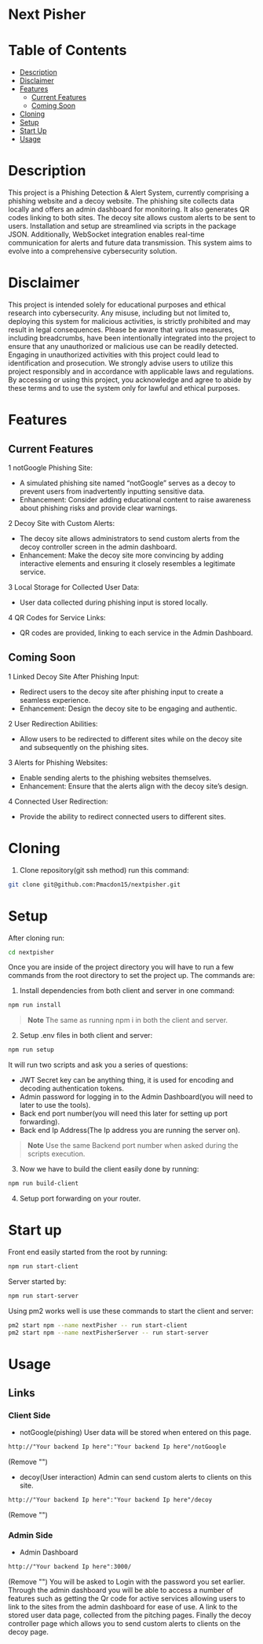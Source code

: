 # Next Pisher

# Table of Contents
- [Description](#Description)
- [Disclaimer](#Disclaimer)
- [Features](#Features)
  - [Current Features](#Current-Features)
  - [Coming Soon](#Coming-Soon)
- [Cloning](#Cloning)
- [Setup](#Setup)
- [Start Up](#Start-Up)
- [Usage](#Usage)

# Description
This project is a Phishing Detection & Alert System, currently comprising a phishing website and a decoy website. The phishing site collects data locally and offers an admin dashboard for monitoring. It also generates QR codes linking to both sites. The decoy site allows custom alerts to be sent to users. Installation and setup are streamlined via scripts in the package JSON. Additionally, WebSocket integration enables real-time communication for alerts and future data transmission. This system aims to evolve into a comprehensive cybersecurity solution.

# Disclaimer
This project is intended solely for educational purposes and ethical research into cybersecurity. Any misuse, including but not limited to, deploying this system for malicious activities, is strictly prohibited and may result in legal consequences. Please be aware that various measures, including breadcrumbs, have been intentionally integrated into the project to ensure that any unauthorized or malicious use can be readily detected. Engaging in unauthorized activities with this project could lead to identification and prosecution. We strongly advise users to utilize this project responsibly and in accordance with applicable laws and regulations. By accessing or using this project, you acknowledge and agree to abide by these terms and to use the system only for lawful and ethical purposes.

# Features

## Current Features
1 notGoogle Phishing Site:
- A simulated phishing site named “notGoogle” serves as a decoy to prevent users from inadvertently inputting sensitive data.
- Enhancement: Consider adding educational content to raise awareness about phishing risks and provide clear warnings.

2 Decoy Site with Custom Alerts:
- The decoy site allows administrators to send custom alerts from the decoy controller screen in the admin dashboard.
- Enhancement: Make the decoy site more convincing by adding interactive elements and ensuring it closely resembles a legitimate service.

3 Local Storage for Collected User Data:
- User data collected during phishing input is stored locally.

4 QR Codes for Service Links:
- QR codes are provided, linking to each service in the Admin Dashboard.

## Coming Soon

1 Linked Decoy Site After Phishing Input:
- Redirect users to the decoy site after phishing input to create a seamless experience.
- Enhancement: Design the decoy site to be engaging and authentic.

2 User Redirection Abilities:
- Allow users to be redirected to different sites while on the decoy site and subsequently on the phishing sites.

3 Alerts for Phishing Websites:
- Enable sending alerts to the phishing websites themselves.
- Enhancement: Ensure that the alerts align with the decoy site’s design.

4 Connected User Redirection:
- Provide the ability to redirect connected users to different sites.

# Cloning
1. Clone repository(git ssh method) run this command: 
```bash
git clone git@github.com:Pmacdon15/nextpisher.git
```

# Setup

After cloning run: 
```Bash
cd nextpisher
```

Once you are inside of the project directory you will have to run a few commands from the root directory to set the project up.
The commands are:

1. Install dependencies from both client and server in one command:
 ```Bash
 npm run install
 ```
> **Note**
> The same as running npm i in both the client and server.

2. Setup .env files in both client and server:
 ```Bash
 npm run setup
 ```
 It will run two scripts and ask you a series of questions:
- JWT Secret key can be anything thing, it is used for encoding and decoding authentication tokens.
- Admin password for logging in to the Admin Dashboard(you will need to later to use the tools).
- Back end port number(you will need this later for setting up port forwarding).
- Back end Ip Address(The Ip address you are running the server on).
> **Note**
> Use the same Backend port number when asked during the scripts execution.

3. Now we have to build the client easily done by running:
```Bash
npm run build-client
```

4. Setup port forwarding on your router.

# Start up

Front end easily started from the root by running:
```Bash
npm run start-client
```

Server started by:
```Bash
npm run start-server
```

Using pm2 works well is use these commands to start the client and server:
```Bash
pm2 start npm --name nextPisher -- run start-client
pm2 start npm --name nextPisherServer -- run start-server
```

# Usage

## Links

### Client Side
- notGoogle(pishing) User data will be stored when entered on this page.
```HTML
http://"Your backend Ip here":"Your backend Ip here"/notGoogle
```
(Remove "") 

- decoy(User interaction) Admin can send custom alerts to clients on this site.
```HTML
http://"Your backend Ip here":"Your backend Ip here"/decoy
```
(Remove "")

### Admin Side
- Admin Dashboard
```HTML
http://"Your backend Ip here":3000/
```
(Remove "")
You will be asked to Login with the password you set earlier.
Through the admin dashboard you will be able to access a number of features such as getting the Qr code for active services allowing users to link to the sites from the admin dashboard for ease of use. A link to the stored user data page, collected from the pitching pages. Finally the decoy controller page which allows you to send custom alerts to clients on the decoy page.
